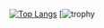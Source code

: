 [![Top Langs](https://github-readme-stats.vercel.app/api/top-langs/?username=OriLahav03&layout=compact)](https://github.com/anuraghazra/github-readme-stats)
[![trophy](https://github-profile-trophy.vercel.app/?username=OriLahav03&theme=onedark)
